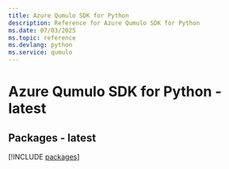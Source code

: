 ```yaml
---
title: Azure Qumulo SDK for Python
description: Reference for Azure Qumulo SDK for Python
ms.date: 07/03/2025
ms.topic: reference
ms.devlang: python
ms.service: qumulo
---
```

# Azure Qumulo SDK for Python - latest
## Packages - latest
[!INCLUDE [packages](qumulo-index.md)]